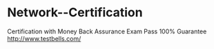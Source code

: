 Network--Certification
======================

Certification with Money Back Assurance Exam Pass 100% Guarantee http://www.testbells.com/